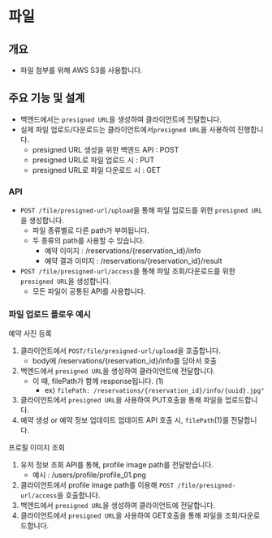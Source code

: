 # 파일

## 개요

- 파일 첨부를 위해 AWS S3를 사용합니다.

## 주요 기능 및 설계

- 백엔드에서는 `presigned URL`을 생성하여 클라이언트에 전달합니다.
- 실제 파일 업로드/다운로드는 클라이언트에서`presigned URL`을 사용하여 진행합니다.
  - presigned URL 생성을 위한 백엔드 API : POST
  - presigned URL로 파일 업로드 시 : PUT
  - presigned URL로 파일 다운로드 시 : GET

### API

- `POST /file/presigned-url/upload`을 통해 파일 업로드를 위한 `presigned URL`을 생성합니다.
  - 파일 종류별로 다른 path가 부여됩니다.
  - 두 종류의 path를 사용할 수 있습니다.
    - 예약 이미지 : /reservations/{reservation_id}/info
    - 예약 결과 이미지 : /reservations/{reservation_id}/result
- `POST /file/presigned-url/access`을 통해 파일 조회/다운로드를 위한 `presigned URL`을 생성합니다.
  - 모든 파일이 공통된 API를 사용합니다.

### 파일 업로드 플로우 예시

예약 사진 등록

1. 클라이언트에서 `POST/file/presigned-url/upload`을 호출합니다.
   - body에 /reservations/{reservation_id}/info를 담아서 호출
2. 백엔드에서 `presigned URL`을 생성하여 클라이언트에 전달합니다.
   - 이 때, filePath가 함께 response됩니다. (1)
     - ex) `filePath: /reservations/{reservation_id}/info/{uuid}.jpg"`
3. 클라이언트에서 `presigned URL`을 사용하여 PUT호출을 통해 파일을 업로드합니다.
4. 예약 생성 or 예약 정보 업데이트 업데이트 API 호출 시, `filePath`(1)를 전달합니다.

프로필 이미지 조회

1. 유저 정보 조회 API를 통해, profile image path를 전달받습니다.
   - 예시 : /users/profile/profile_01.png
2. 클라이언트에서 profile image path를 이용해 `POST /file/presigned-url/access`을 호출합니다.
3. 백엔드에서 `presigned URL`을 생성하여 클라이언트에 전달합니다.
4. 클라이언트에서 `presigned URL`을 사용하여 GET호출을 통해 파일을 조회/다운로드합니다.
